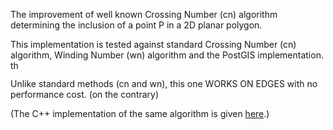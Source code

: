 
The improvement of well known Crossing Number (cn) algorithm determining the inclusion of a point P in a 2D planar polygon. 

This implementation is tested against standard Crossing Number (cn) algorithm, Winding Number (wn) algorithm and the PostGIS implementation. <img src="http://forum.srpskinacionalisti.com/images/smilies/eusa_snooty.gif" alt="there's a better" height="15" width="16">

Unlike standard methods (cn and wn), this one WORKS ON EDGES with no performance cost. (on the contrary)

(The C++ implementation of the same algorithm is given <a href="https://github.com/sasamil/PointInPolygon">here</a>.)
